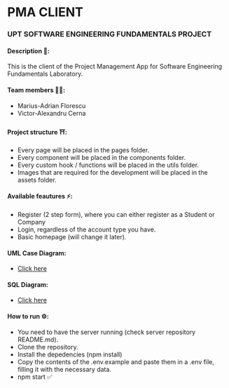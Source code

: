 # PMA CLIENT
### UPT SOFTWARE ENGINEERING FUNDAMENTALS PROJECT

#### Description 📝:
This is the client of the Project Management App for Software Engineering Fundamentals Laboratory.

#### Team members 👨‍🔧:
- Marius-Adrian Florescu
- Victor-Alexandru Cerna

#### Project structure ⛩:
- Every page will be placed in the pages folder.
- Every component will be placed in the components folder.
- Every custom hook / functions will be placed in the utils folder.
- Images that are required for the development will be placed in the assets folder. 

#### Available feautures ⚡️:
- Register (2 step form), where you can either register as a Student or Company
- Login, regardless of the account type you have.
- Basic homepage (will change it later).

#### UML Case Diagram:
- [Click here](https://lucid.app/lucidchart/invitations/accept/4d821252-69c9-4bee-8bfa-3a42326eedf4)

#### SQL Diagram:
- [Click here](https://drawsql.app/me-38/project-management-app)

#### How to run ⚙️:
- You need to have the server running (check server repository README.md).
- Clone the repository.
- Install the depedencies (npm install)
- Copy the contents of the .env.example and paste them in a .env file, filling it with the necessary data.
- npm start ✅
